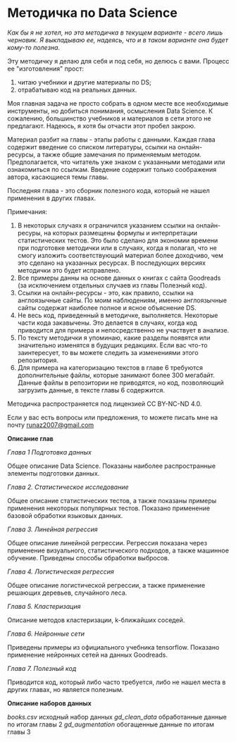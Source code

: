 # Методичка по Data Science

*Как бы я не хотел, но эта методичка в текущем варианте - всего лишь черновик. Я выкладываю ее, 
надеясь, что и в таком варианте она будет кому-то полезна.*

Эту методичку я делаю для себя и под себя, но делюсь с вами. Процесс ее "изготовления" прост:

1) читаю учебники и другие материалы по DS;
2) отрабатываю код на реальных данных.

Моя главная задача не просто собрать в одном месте все необходимые инструменты, 
но добиться понимания, осмысления Data Science. К сожалению, большинство учебников и материалов
в сети этого не предлагают. Надеюсь, я хотя бы отчасти этот пробел закрою.

Материал разбит на главы - этапы работы с данными. Каждая глава содержит введение со списком литературы, ссылки на онлайн-ресурсы, 
а также общие замечания по применяемым методом. Предполагается, что читатель уже знаком с указанными методами или ознакомиться по ссылкам. 
Введение содержит только соображения автора, касающиеся темы главы.
 
Последняя глава - это сборник полезного кода, который не нашел применения в других главах.

Примечания:
1) В некоторых случаях я ограничился указанием ссылки на онлайн-ресуры, на которых размещены формулы и интерпретации статистических тестов. 
Это было сделано для экономии времени при подготовке методички или в случаях, когда я полагал, что не смогу изложить соответствующий 
материал более доходчиво, чем это сделано на указанных ресурсах. В последующих версиях методички это будет исправлено.
2) Все примеры данны на основе данных о книгах с сайта Goodreads (за исключением отдельных случаев из главы Полезный код).
3) Ссылки на онлайн-ресурсы - это, как правило, ссылки на англоязычные сайты. По моим наблюдениям, именно англоязычные сайты содержат наиболее полное и ясное объяснение DS.
4) Не весь код, приведенный в методичке, выполняется. Некоторые части кода закавычены. Это делается в случаях, когда код приводится для примера 
и непосредственно не участвует в анализе.
5) По тексту методички я упоминаю, какие разделы появятся или значительно изменятся в будущих редакциях. Если вас что-то заинтересует, то вы можете следить
за изменениями этого репозитория.
6) Для примера на категоризацию текстов в главе 6 требуются дополнительные файлы, которые занимают более 300 мегабайт. Данные файлы в репозитории не приводятся, но код, позволяющий загрузить данные, в тексте главы 6 содержится.

Методичка распространяется под лицензией CC BY-NC-ND 4.0.

Если у вас есть вопросы или предложения, то можете писать мне на почту runaz2007@gmail.com

**Описание глав**

*Глава 1 Подготовка данных*

Общее описание Data Science. Показаны наиболее распространные элементы подготовки данных.

*Глава 2. Статистическое исследование*

Общее описание статистических тестов, а также показаны примеры применения некоторых популярных тестов. 
Показано применение базовой обработки языковых данных.

*Глава 3. Линейная регрессия*

Общее описание линейной регрессии. Регрессия показана через применение визуального, статистического подходов, а также машинное обучение.
Приведены способы обработки выбросов.

*Глава 4. Логистическая регрессия*

Общее описание логистической регрессии, а также применение решающих деревьев, случайного леса.

*Глава 5. Кластеризация*

Описание методов кластеризации, k-ближайших соседей.

*Глава 6. Нейронные сети*

Приведены примеры из официального учебника tensorflow. Показано применение нейронных сетей на данных Goodreads.

*Глава 7. Полезный код*

Приводится код, который либо часто требуется, либо не нашел места в других главах, но является полезным.

**Описание наборов данных**

*books.csv* исходный набор данных
*gd_clean_data* обработанные данные по итогам главы 2
*gd_augmentation* обогащенные данные по итогам главы 3